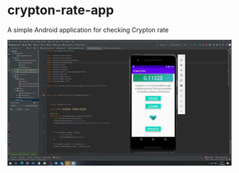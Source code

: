 # crypton-rate-app
A simple Android application for checking Crypton rate

![logo](https://raw.githubusercontent.com/Sagleft/crypton-rate-app/main/screenshot.jpg)
